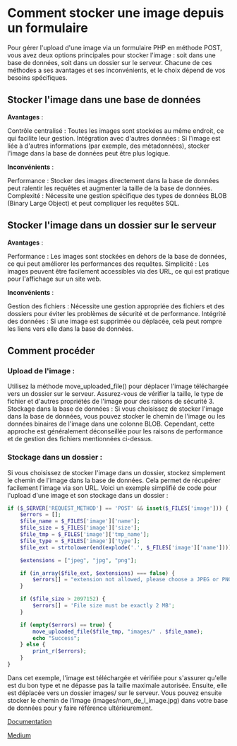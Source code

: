 # Comment stocker une image depuis un formulaire

Pour gérer l'upload d'une image via un formulaire PHP en méthode POST, vous avez deux options principales pour stocker l'image : soit dans une base de données, soit dans un dossier sur le serveur. Chacune de ces méthodes a ses avantages et ses inconvénients, et le choix dépend de vos besoins spécifiques.

## Stocker l'image dans une base de données

**Avantages** :

Contrôle centralisé : Toutes les images sont stockées au même endroit, ce qui facilite leur gestion.
Intégration avec d'autres données : Si l'image est liée à d'autres informations (par exemple, des métadonnées), stocker l'image dans la base de données peut être plus logique.

**Inconvénients** :

Performance : Stocker des images directement dans la base de données peut ralentir les requêtes et augmenter la taille de la base de données.
Complexité : Nécessite une gestion spécifique des types de données BLOB (Binary Large Object) et peut compliquer les requêtes SQL.

## Stocker l'image dans un dossier sur le serveur

**Avantages** :

Performance : Les images sont stockées en dehors de la base de données, ce qui peut améliorer les performances des requêtes.
Simplicité : Les images peuvent être facilement accessibles via des URL, ce qui est pratique pour l'affichage sur un site web.

**Inconvénients** :

Gestion des fichiers : Nécessite une gestion appropriée des fichiers et des dossiers pour éviter les problèmes de sécurité et de performance.
Intégrité des données : Si une image est supprimée ou déplacée, cela peut rompre les liens vers elle dans la base de données.

## Comment procéder

### Upload de l'image : 

Utilisez la méthode move_uploaded_file() pour déplacer l'image téléchargée vers un dossier sur le serveur. Assurez-vous de vérifier la taille, le type de fichier et d'autres propriétés de l'image pour des raisons de sécurité 3.
Stockage dans la base de données : Si vous choisissez de stocker l'image dans la base de données, vous pouvez stocker le chemin de l'image ou les données binaires de l'image dans une colonne BLOB. Cependant, cette approche est généralement déconseillée pour les raisons de performance et de gestion des fichiers mentionnées ci-dessus.

### Stockage dans un dossier : 

Si vous choisissez de stocker l'image dans un dossier, stockez simplement le chemin de l'image dans la base de données. Cela permet de récupérer facilement l'image via son URL.
Voici un exemple simplifié de code pour l'upload d'une image et son stockage dans un dossier :

```php
if ($_SERVER['REQUEST_METHOD'] == 'POST' && isset($_FILES['image'])) {
    $errors = [];
    $file_name = $_FILES['image']['name'];
    $file_size = $_FILES['image']['size'];
    $file_tmp = $_FILES['image']['tmp_name'];
    $file_type = $_FILES['image']['type'];
    $file_ext = strtolower(end(explode('.', $_FILES['image']['name'])));

    $extensions = ["jpeg", "jpg", "png"];

    if (in_array($file_ext, $extensions) === false) {
        $errors[] = "extension not allowed, please choose a JPEG or PNG file.";
    }

    if ($file_size > 2097152) {
        $errors[] = 'File size must be exactly 2 MB';
    }

    if (empty($errors) == true) {
        move_uploaded_file($file_tmp, "images/" . $file_name);
        echo "Success";
    } else {
        print_r($errors);
    }
}
```

Dans cet exemple, l'image est téléchargée et vérifiée pour s'assurer qu'elle est du bon type et ne dépasse pas la taille maximale autorisée. Ensuite, elle est déplacée vers un dossier images/ sur le serveur. Vous pouvez ensuite stocker le chemin de l'image (images/nom_de_l_image.jpg) dans votre base de données pour y faire référence ultérieurement.

[Documentation](https://www.php.net/manual/fr/features.file-upload.post-method.php)

[Medium](https://medium.com/@antoine.sueur17/upload-de-photo-en-php-52a3390ce3)